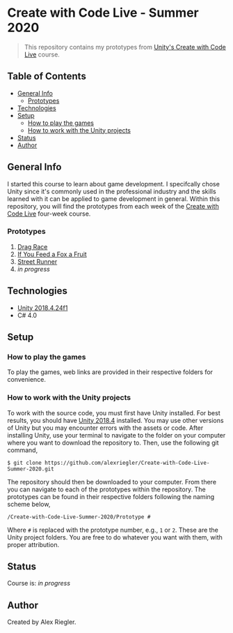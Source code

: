 # Create with Code Live - Summer 2020
> This repository contains my prototypes from [Unity's Create with Code Live](https://learn.unity.com/course/create-with-code-live-summer-2020 "Create with Code Live - Summer 2020 - Unity Learn") course.

## Table of Contents
* [General Info](#general-info)
  * [Prototypes](#prototypes)
* [Technologies](#technologies)
* [Setup](#setup)
  * [How to play the games](#how-to-play-the-games)
  * [How to work with the Unity projects](#how-to-work-with-the-unity-projects)
* [Status](#status)
* [Author](#author)

## General Info
I started this course to learn about game development. I specifcally chose Unity since it's commonly used in the professional industry and the skills learned with it can be applied to game development in general. Within this repository, you will find the prototypes from each week of the [Create with Code Live](https://learn.unity.com/course/create-with-code-live-summer-2020 "Create with Code Live - Summer 2020 - Unity Learn") four-week course.

### Prototypes
1. [Drag Race](./Prototype%201)
2. [If You Feed a Fox a Fruit](./Prototype%202)
3. [Street Runner](./Prototype%203)
4. _in progress_

## Technologies
* [Unity 2018.4.24f1](https://unity3d.com/unity/qa/lts-releases "LTS Releases - Unity")
* C# 4.0

## Setup
### How to play the games
To play the games, web links are provided in their respective folders for convenience.

### How to work with the Unity projects
To work with the source code, you must first have Unity installed. For best results, you should have [Unity 2018.4](https://unity3d.com/unity/qa/lts-releases "LTS Releases - Unity") installed. You may use other versions of Unity but you may encounter errors with the assets or code. After installing Unity, use your terminal to navigate to the folder on your computer where you want to download the repository to. Then, use the following git command,

`$ git clone https://github.com/alexriegler/Create-with-Code-Live-Summer-2020.git`

The repository should then be downloaded to your computer. From there you can navigate to each of the prototypes within the repository. The prototypes can be found in their respective folders following the naming scheme below,

`/Create-with-Code-Live-Summer-2020/Prototype #`

Where `#` is replaced with the prototype number, e.g., `1` or `2`. These are the Unity project folders. You are free to do whatever you want with them, with proper attribution.

## Status
Course is: _in progress_

## Author
Created by Alex Riegler.
